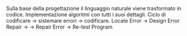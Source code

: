 Sulla base della progettazione il linguaggio naturale viene trasformato in codice. Implementazione algoritmi con tutti i suoi dettagli. 
Ciclo di codificare -> sistemare errori -> codificare.
Locate Error -> Design Error Repair -> 
-> Repair Error -> Re-test Program
